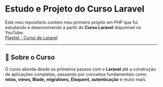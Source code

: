 # Estudo e Projeto do Curso Laravel

Este meu repositório contém meu primeiro projeto em PHP que fui estudando e desenvolvendo a partir do **Curso Laravel** disponível no YouTube:  
[Playlist - Curso de Laravel](https://www.youtube.com/playlist?list=PLnDvRpP8BnewYKI1n2chQrrR4EYiJKbUG)

---

## 📌 Sobre o Curso
O curso aborda desde os primeiros passos com o **Laravel** até a construção de aplicações completas, passando por conceitos fundamentais como **rotas, views, Blade, migrations, Eloquent, autenticação** e muito mais.  

